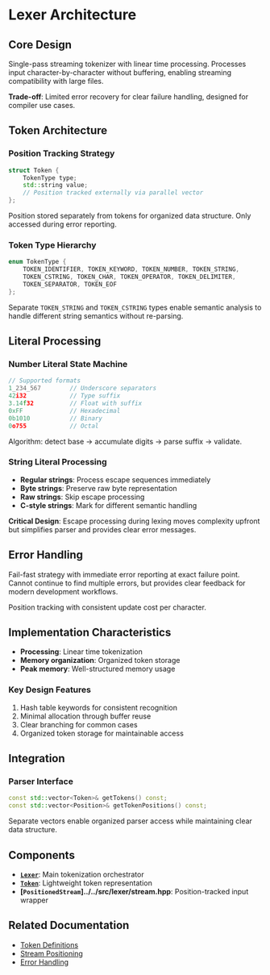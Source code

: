 # Lexer Architecture

## Core Design

Single-pass streaming tokenizer with linear time processing. Processes input character-by-character without buffering, enabling streaming compatibility with large files.

**Trade-off**: Limited error recovery for clear failure handling, designed for compiler use cases.

## Token Architecture

### Position Tracking Strategy
```cpp
struct Token {
    TokenType type;
    std::string value;
    // Position tracked externally via parallel vector
};
```

Position stored separately from tokens for organized data structure. Only accessed during error reporting.

### Token Type Hierarchy
```cpp
enum TokenType {
    TOKEN_IDENTIFIER, TOKEN_KEYWORD, TOKEN_NUMBER, TOKEN_STRING,
    TOKEN_CSTRING, TOKEN_CHAR, TOKEN_OPERATOR, TOKEN_DELIMITER,
    TOKEN_SEPARATOR, TOKEN_EOF
};
```

Separate `TOKEN_STRING` and `TOKEN_CSTRING` types enable semantic analysis to handle different string semantics without re-parsing.

## Literal Processing

### Number Literal State Machine
```cpp
// Supported formats
1_234_567        // Underscore separators
42i32            // Type suffix
3.14f32          // Float with suffix
0xFF             // Hexadecimal
0b1010           // Binary
0o755            // Octal
```

Algorithm: detect base → accumulate digits → parse suffix → validate.

### String Literal Processing
- **Regular strings**: Process escape sequences immediately
- **Byte strings**: Preserve raw byte representation
- **Raw strings**: Skip escape processing
- **C-style strings**: Mark for different semantic handling

**Critical Design**: Escape processing during lexing moves complexity upfront but simplifies parser and provides clear error messages.

## Error Handling

Fail-fast strategy with immediate error reporting at exact failure point. Cannot continue to find multiple errors, but provides clear feedback for modern development workflows.

Position tracking with consistent update cost per character.

## Implementation Characteristics

- **Processing**: Linear time tokenization
- **Memory organization**: Organized token storage
- **Peak memory**: Well-structured memory usage

### Key Design Features
1. Hash table keywords for consistent recognition
2. Minimal allocation through buffer reuse
3. Clear branching for common cases
4. Organized token storage for maintainable access

## Integration

### Parser Interface
```cpp
const std::vector<Token>& getTokens() const;
const std::vector<Position>& getTokenPositions() const;
```

Separate vectors enable organized parser access while maintaining clear data structure.

## Components

- **[`Lexer`](lexer.hpp:42)**: Main tokenization orchestrator
- **[`Token`](lexer.hpp:27)**: Lightweight token representation
- **[`PositionedStream`]../../src/lexer/stream.hpp**: Position-tracked input wrapper

## Related Documentation
- [Token Definitions](lexer.md)
- [Stream Positioning](stream.md)
- [Error Handling](../utils/error.hpp.md)